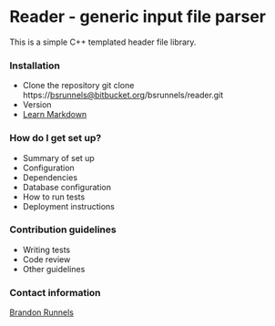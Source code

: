 # Reader - generic input file parser #

This is a simple C++ templated header file library.

### Installation ###

* Clone the repository
    git clone https://bsrunnels@bitbucket.org/bsrunnels/reader.git
* Version
* [Learn Markdown](https://bitbucket.org/tutorials/markdowndemo)

### How do I get set up? ###

* Summary of set up
* Configuration
* Dependencies
* Database configuration
* How to run tests
* Deployment instructions

### Contribution guidelines ###

* Writing tests
* Code review
* Other guidelines

### Contact information ###

[Brandon Runnels](mailto:brunnels@uccs.edu)